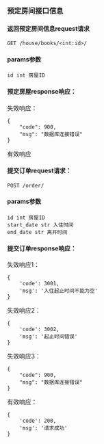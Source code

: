### 预定房间接口信息

#### 返回预定房间信息request请求

	GET /house/books/<int:id>/

#### params参数

	id int 房屋ID

#### 预定房屋response响应：

失效响应：

	{
	    "code": 900,
	    "msg": "数据库连接错误"
	}

有效响应




#### 提交订单request请求：

	POST /order/

#### params参数

	id int 房屋ID
	start_date str 入住时间
	end_date str 离开时间

#### 提交订单response响应：

失效响应1：

	{
		'code': 3001, 
		'msg': '入住起止时间不能为空'
	}

失效响应2：

	{
		'code': 3002, 
		'msg': '起止时间错误'
	}

失效响应3：

	{
	    "code": 900,
	    "msg": "数据库连接错误"
	}

有效响应：

	{
		'code': 200, 
		'msg': '请求成功'
	}